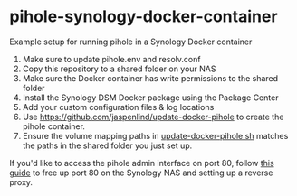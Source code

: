 # pihole-synology-docker-container

Example setup for running pihole in a Synology Docker container

1. Make sure to update pihole.env and resolv.conf
2. Copy this repository to a shared folder on your NAS
3. Make sure the Docker container has write permissions to the shared folder
4. Install the Synology DSM Docker package using the Package Center
5. Add your custom configuration files & log locations
6. Use <https://github.com/jaspenlind/update-docker-pihole> to create the pihole container.
7. Ensure the volume mapping paths in [update-docker-pihole.sh](https://github.com/jaspenlind/update-docker-pihole/blob/master/update-docker-pihole.sh) matches the paths in the shared folder you just set up.

  
If you'd like to access the pihole admin interface on port 80, follow [this guide](http://tonylawrence.com/posts/unix/synology/freeing-port-80/) to free up port 80 on the Synology NAS and setting up a reverse proxy.